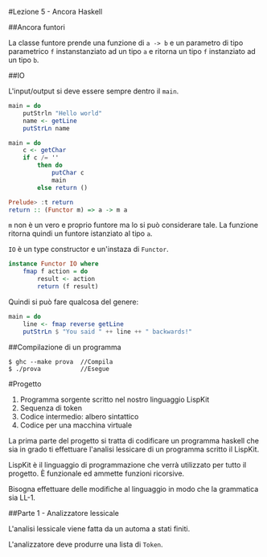#Lezione 5 - Ancora Haskell

##Ancora funtori

La classe funtore prende una funzione di `a -> b` e un parametro di tipo parametrico `f` instanstanziato ad un tipo `a` e ritorna un tipo `f` instanziato ad un tipo `b`.

##IO

L'input/output si deve essere sempre dentro il `main`.

```haskell
main = do
	putStrln "Hello world"
	name <- getLine
	putStrLn name
```

```haskell
main = do
	c <- getChar
	if c /= ''
		then do
			putChar c
			main
		else return ()

Prelude> :t return
return :: (Functor m) => a -> m a
```
`m` non è un vero e proprio funtore ma lo si può considerare tale. La funzione ritorna quindi un funtore istanziato al tipo `a`.

`IO` è un type constructor e un'instaza di `Functor`.

```haskell
instance Functor IO where
	fmap f action = do
		result <- action
		return (f result)
```

Quindi si può fare qualcosa del genere:

```haskell
main = do 
	line <- fmap reverse getLine
 	putStrLn $ "You said " ++ line ++ " backwards!" 
```

##Compilazione di un programma

```
$ ghc --make prova 	//Compila
$ ./prova 			//Esegue
```

#Progetto

1. Programma sorgente scritto nel nostro linguaggio LispKit
2. Sequenza di token
3. Codice intermedio: albero sintattico
4. Codice per una macchina virtuale

La prima parte del progetto si tratta di codificare un programma haskell che sia in grado ti effettuare l'analisi lessicare di un programma scritto il LispKit.

LispKit è il linguaggio di programmazione che verrà utilizzato per tutto il progetto. È funzionale ed ammette funzioni ricorsive.

Bisogna effettuare delle modifiche al linguaggio in modo che la grammatica sia LL-1.

##Parte 1 - Analizzatore lessicale

L'analisi lessicale viene fatta da un automa a stati finiti.

L'analizzatore deve produrre una lista di `Token`.































